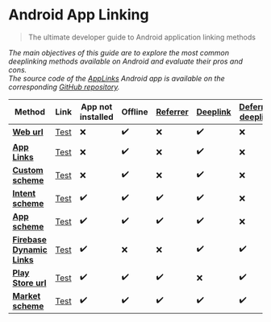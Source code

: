 # Android App Linking

> The ultimate developer guide to Android application linking methods

*The main objectives of this guide are to explore the most common deeplinking methods available on Android and evaluate their pros and cons.*  
*The source code of the [AppLinks](https://play.google.com/store/apps/details?id=fr.smarquis.applinks) Android app is available on the corresponding [GitHub repository](https://github.com/SimonMarquis/Android-App-Linking).*

| Method | Link | App not installed | Offline | [Referrer][misc/referrer-receiver] | [Deeplink][misc/deeplinking] | [Deferred deeplink][misc/deferred-deeplink] |
|---|---|---|---|---|---|---|
| **[Web url](web-url.md)** | [Test][test-web-url] | ❌ | ✔️ | ❌ | ✔️ | ❌ |
| **[App Links](app-links.md)** | [Test][test-app-links] | ❌ | ✔️ | ❌ | ✔️ | ❌ |
| **[Custom scheme](custom-scheme.md)** | [Test][test-custom-scheme] | ❌ | ✔️ | ❌ | ✔️ | ❌ |
| **[Intent scheme](intent-scheme.md)** | [Test][test-intent-scheme] | ✔️ | ✔️ | ✔️ | ✔️ | ❌ |
| **[App scheme](app-scheme.md)** | [Test][test-app-scheme] | ✔️ | ✔️ | ✔️ | ✔️ | ❌ |
| **[Firebase Dynamic Links](firebase-dynamic-links.md)** | [Test][test-firebase-dynamic-links] | ✔️ | ❌ | ❌ | ✔️ | ✔️ |
| **[Play Store url](play-store-url.md)** | [Test][test-play-store-url] | ✔️ | ✔️ | ✔️ | ❌ | ✔️ |
| **[Market scheme](market-scheme.md)** | [Test][test-market-scheme] | ✔️ | ✔️ | ✔️ | ✔️ | ✔️ |

[test-web-url]: http://smarquis.fr/action?key=value#data
[test-app-links]: https://smarquis.fr/action?key=value#data
[test-custom-scheme]: link://smarquis.fr/action?key=value#data
[test-intent-scheme]: intent://smarquis.fr/action?key=value#data#Intent;scheme=link;package=fr.smarquis.applinks;S.key=value;S.market_referrer=my%20referrer%20data;end
[test-app-scheme]: android-app://fr.smarquis.applinks/https/smarquis.fr/action?key=value#data#Intent;S.key=value;S.market_referrer=my%20referrer%20data;end
[test-firebase-dynamic-links]: https://mr7f2.app.goo.gl/Tbeh
[test-play-store-url]: https://play.google.com/store/apps/details?id=fr.smarquis.applinks&url=link%3A%2F%2Fsmarquis.fr%2Faction%3Fkey%3Dvalue%23data&referrer=my%20referrer%20data
[test-market-scheme]: market://details?id=fr.smarquis.applinks&url=link%3A%2F%2Fsmarquis.fr%2Faction%3Fkey%3Dvalue%23data&referrer=my%20referrer%20data

[misc/referrer-receiver]: misc.md#referrer-receiver
[misc/deeplinking]: misc.md#deeplinking
[misc/deferred-deeplink]: misc.md#deferred-deeplink
